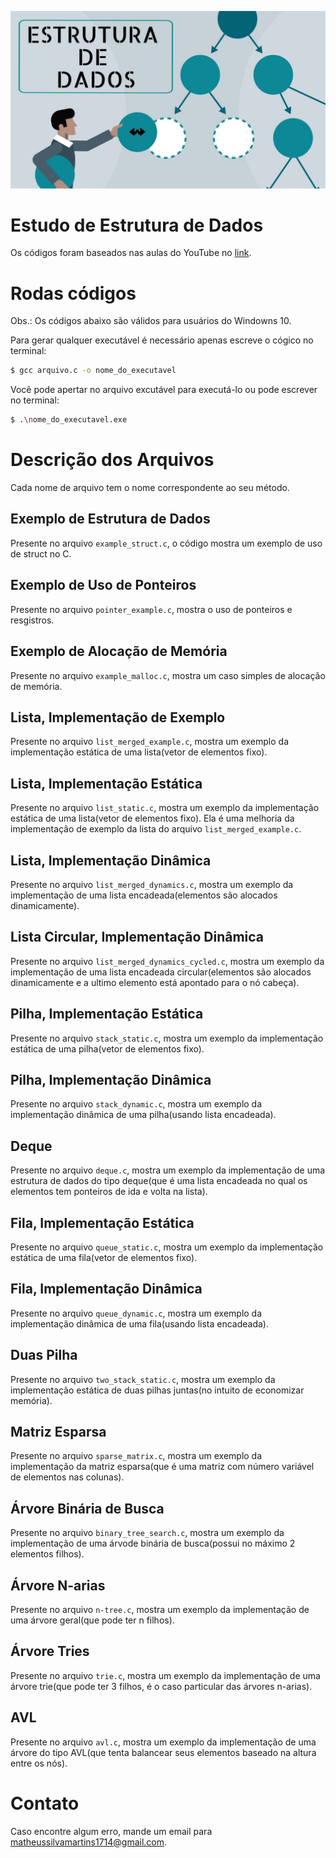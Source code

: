 ![Estrutura de Dados](img/logo.jpg)
# Estudo de Estrutura de Dados

Os códigos foram baseados nas aulas do YouTube no [link](https://www.youtube.com/watch?v=y0B-vQI6Tiw&list=PLxI8Can9yAHf8k8LrUePyj0y3lLpigGcl&index=1).

# Rodas códigos

Obs.: Os códigos abaixo são válidos para usuários do Windowns 10.

Para gerar qualquer executável é necessário apenas escreve o cógico no terminal:

```sh
$ gcc arquivo.c -o nome_do_executavel
```

Você pode apertar no arquivo excutável para executá-lo ou pode escrever no terminal:

```sh
$ .\nome_do_executavel.exe
```

# Descrição dos Arquivos

Cada nome de arquivo tem o nome correspondente ao seu método.

## **Exemplo de Estrutura de Dados**

Presente no arquivo `example_struct.c`, o código mostra um exemplo de uso de struct no C.


## **Exemplo de Uso de Ponteiros**

Presente no arquivo `pointer_example.c`, mostra o uso de ponteiros e resgistros.

## **Exemplo de Alocação de Memória**

Presente no arquivo `example_malloc.c`, mostra um caso simples de alocação de memória.


## **Lista, Implementação de Exemplo**

Presente no arquivo `list_merged_example.c`, mostra um exemplo da implementação estática de uma lista(vetor de elementos fixo).


## **Lista, Implementação Estática**

Presente no arquivo `list_static.c`, mostra um exemplo da implementação estática de uma lista(vetor de elementos fixo). Ela é uma melhoria da implementação de exemplo da lista do arquivo `list_merged_example.c`.

## **Lista, Implementação Dinâmica**

Presente no arquivo `list_merged_dynamics.c`, mostra um exemplo da implementação de uma lista encadeada(elementos são alocados dinamicamente).

## **Lista Circular, Implementação Dinâmica**

Presente no arquivo `list_merged_dynamics_cycled.c`, mostra um exemplo da implementação de uma lista encadeada circular(elementos são alocados dinamicamente e a ultimo elemento está apontado para o nó cabeça).

## **Pilha, Implementação Estática**

Presente no arquivo `stack_static.c`, mostra um exemplo da implementação estática de uma pilha(vetor de elementos fixo).

## **Pilha, Implementação Dinâmica**

Presente no arquivo `stack_dynamic.c`, mostra um exemplo da implementação dinâmica de uma pilha(usando lista encadeada).

## **Deque**

Presente no arquivo `deque.c`, mostra um exemplo da implementação de uma estrutura de dados do tipo deque(que é uma lista encadeada no qual os elementos tem ponteiros de ida e volta na lista).

## **Fila, Implementação Estática**

Presente no arquivo `queue_static.c`, mostra um exemplo da implementação estática de uma fila(vetor de elementos fixo).

## **Fila, Implementação Dinâmica**

Presente no arquivo `queue_dynamic.c`, mostra um exemplo da implementação dinâmica de uma fila(usando lista encadeada).

## **Duas Pilha**

Presente no arquivo `two_stack_static.c`, mostra um exemplo da implementação estática de duas pilhas juntas(no intuito de economizar memória).


## **Matriz Esparsa**

Presente no arquivo `sparse_matrix.c`, mostra um exemplo da implementação da matriz esparsa(que é uma matriz com número variável de elementos nas colunas).

## **Árvore Binária de Busca**

Presente no arquivo `binary_tree_search.c`, mostra um exemplo da implementação de uma árvode binária de busca(possui no máximo 2 elementos filhos).

## **Árvore N-arias**

Presente no arquivo `n-tree.c`, mostra um exemplo da implementação de uma árvore geral(que pode ter n filhos).

## **Árvore Tries**

Presente no arquivo `trie.c`, mostra um exemplo da implementação de uma árvore trie(que pode ter 3 filhos, é o caso particular das árvores n-arias).


## **AVL**

Presente no arquivo `avl.c`, mostra um exemplo da implementação de uma árvore do tipo AVL(que tenta balancear seus elementos baseado na altura entre os nós).

# Contato

Caso encontre algum erro, mande um email para matheussilvamartins1714@gmail.com.
